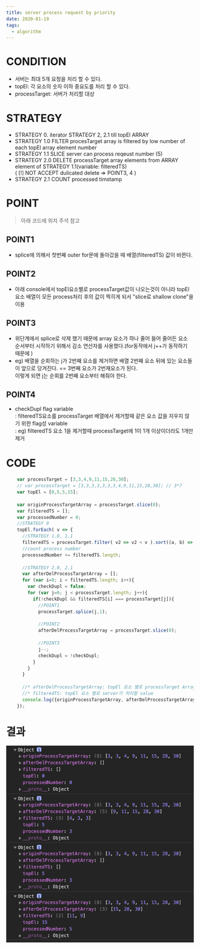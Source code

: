 ```yaml
---
title: server process request by priority
date: 2020-01-19
tags:
  - algorithm
---
```


# CONDITION
  * 서버는 최대 5개 요청을 처리 할 수 있다. 
  * topEl: 각 요소의 숫자 이하 중요도를 처리 할 수 있다. 
  * processTarget: 서버가 처리할 대상

# STRATEGY
  * STRATEGY 0. iterator STRATEGY 2, 2.1 till topEl ARRAY
  * STRATEGY 1.0 FILTER procesTarget array is filtered by low number of each topEl array element number  
  * STRATEGY 1.1 SLICE server can process reqeust number (5)
  * STRATEGY 2.0 DELETE processTarget array elements from ARRAY element of STRATEGY 1.1(variable: filteredTS)  
              ( [!] NOT ACCEPT dulicated delete => POINT3, 4 )
  * STRATEGY 2.1 COUNT processed timstamp

# POINT
  > 아래 코드에 위치 주석 참고 

  ## POINT1
  * splice에 의해서 첫번째 outer for문에 돌아갔을 때 배열(filteredTS) 값이 바뀐다. 

  ## POINT2
  * 아래 console에서 topEl요소별로 processTarget값이 나오는것이 아니라
      topEl요소 배열이 모든 process처리 후의 값이 찍히게 되서 "slice로 shallow clone"을 이용

  ## POINT3
  * 위단계에서 splice로 삭제 했기 때문에 array 요소가 하나 줄어 들어 줄어든 요소 순서부터 시작하기 위해서 감소 연산자를 사용했다.(for동작에서 j++가 동작하기 때문에 )
  * eg) 배열을 순회하는 j가 2번째 요소를 제거하면 배열 2번째 요소 뒤에 있는 요소들이 앞으로 당겨진다. == 3번째 요소가 2번재요소가 된다.  
  이렇게 되면 j는 순회를 2번째 요소부터 해줘야 한다.

  ## POINT4
  * checkDupl flag variable  
  : filteredTS요소를 processTarget 배열에서 제거할때 같은 요소 값을 지우지 않기 위한 flag성 variable  
  : eg) filteredTS 요소 1을 제거할때 processTarget에 1이 1개 이상이더라도 1개만 제거


# CODE
``` js
    var processTarget = [3,3,4,9,11,15,28,30];
    // var processTarget = [3,3,3,3,3,3,3,4,9,11,15,28,30]; // 3*7
    var topEl = [0,5,5,15];
    
    var originProcessTargetArray = processTarget.slice(0);
    var filteredTS = [];
    var processedNumber = 0;
    //STRATEGY 0
    topEl.forEach( v => {
      //STRATEGY 1.0, 1.1
      filteredTS = processTarget.filter( v2 => v2 < v ).sort((a, b) => b-a).slice(0, 5);
      //count process number
      processedNumber += filteredTS.length;
      
      //STRATEGY 2.0, 2.1
      var afterDelProcessTargetArray = [];
      for (var i=0; i < filteredTS.length; i++){
        var checkDupl = false;
        for (var j=0; j < processTarget.length; j++){
          if(!checkDupl && filteredTS[i] === processTarget[j]){
            //POINT1
            processTarget.splice(j,1);

            //POINT2
            afterDelProcessTargetArray = processTarget.slice(0);            

            //POINT3
            j--;  
            checkDupl = !checkDupl;
          }
        }
      }

      //* afterDelProcessTargetArray: topEl 요소 별로 processTarget Array
      //* filteredTS: topEl 요소 별로 server가 처리할 value
      console.log({originProcessTargetArray, afterDelProcessTargetArray, filteredTS, topEl: v, processedNumber});
    });
```

# 결과
![](serverProcessRequestByPriority_01.png)

